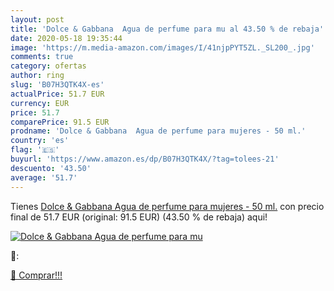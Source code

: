 ```yaml
---
layout: post
title: 'Dolce & Gabbana  Agua de perfume para mu al 43.50 % de rebaja'
date: 2020-05-18 19:35:44
image: 'https://m.media-amazon.com/images/I/41njpPYT5ZL._SL200_.jpg'
comments: true
category: ofertas
author: ring
slug: 'B07H3QTK4X-es'
actualPrice: 51.7 EUR
currency: EUR
price: 51.7
comparePrice: 91.5 EUR
prodname: 'Dolce & Gabbana  Agua de perfume para mujeres - 50 ml.'
country: 'es'
flag: '🇪🇸'
buyurl: 'https://www.amazon.es/dp/B07H3QTK4X/?tag=tolees-21'
descuento: '43.50'
average: '51.7'
---
```


Tienes [Dolce & Gabbana  Agua de perfume para mujeres - 50 ml.](https://www.amazon.es/dp/B07H3QTK4X/?tag=tolees-21) con precio final de  51.7 EUR (original: 91.5 EUR) (43.50 %  de rebaja) aqui!

[![Dolce & Gabbana  Agua de perfume para mu](https://m.media-amazon.com/images/I/41njpPYT5ZL._SL200_.jpg)](https://www.amazon.es/dp/B07H3QTK4X/?tag=tolees-21)

🔎:


[🛒 Comprar!!!](https://www.amazon.es/dp/B07H3QTK4X/?tag=tolees-21)

